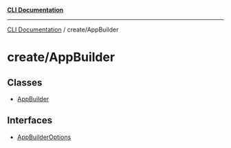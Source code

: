 [**CLI Documentation**](../../README.md)

***

[CLI Documentation](../../README.md) / create/AppBuilder

# create/AppBuilder

## Classes

- [AppBuilder](classes/AppBuilder.md)

## Interfaces

- [AppBuilderOptions](interfaces/AppBuilderOptions.md)
